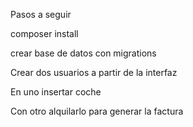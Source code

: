 Pasos a seguir

composer install

crear base de datos con migrations

Crear dos usuarios a partir de la interfaz

En uno insertar coche

Con otro alquilarlo para generar la factura

